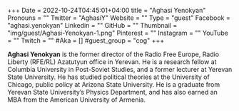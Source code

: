 +++
Date = 2022-10-24T04:45:01+04:00
title = "Aghasi Yenokyan"
Pronouns = ""
Twitter = "AghasiY"
Website = ""
Type = "guest"
Facebook = "aghasi.yenokyan"
Linkedin = ""
GitHub = ""
Thumbnail = "img/guest/Aghasi-Yenokyan-1.png"
Pinterest = ""
Instagram = ""
YouTube = ""
Twitch = ""
#Aka = []
#guest_group = "cog"
+++

__Aghasi Yenokyan__ is the former director of the Radio Free Europe, Radio Liberty (RFE/RL) Azatutyun office in Yerevan. He is a research fellow at Columbia University in Post-Soviet Studies, and a former lecturer at Yerevan State University. He has studied political theories at the University of Chicago, public policy at Arizona State University. He is a graduate from Yerevan State University’s Physics Department, and has also earned an MBA from the American University of Armenia.
